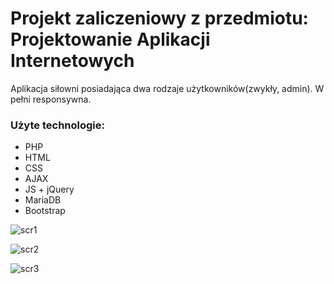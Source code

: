 # Projekt zaliczeniowy z przedmiotu: Projektowanie Aplikacji Internetowych

Aplikacja siłowni posiadająca dwa rodzaje użytkowników(zwykły, admin). 
W pełni responsywna.

### Użyte technologie:
  - PHP
  - HTML
  - CSS
  - AJAX
  - JS + jQuery
  - MariaDB
  - Bootstrap
  

![scr1](https://github.com/k-jasinska/Silownia-projekt-zaliczeniowy-/blob/master/screen/1.JPG)

![scr2](https://github.com/k-jasinska/Silownia-projekt-zaliczeniowy-/blob/master/screen/3.JPG)

![scr3](https://github.com/k-jasinska/Silownia-projekt-zaliczeniowy-/blob/master/screen/4.JPG)
